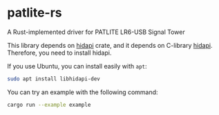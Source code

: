 # patlite-rs
A Rust-implemented driver for PATLITE LR6-USB Signal Tower

This library depends on [hidapi](https://crates.io/crates/hidapi) crate, and it depends on C-library [hidapi](https://github.com/libusb/hidapi). Therefore, you need to install hidapi.

If you use Ubuntu, you can install easily with `apt`:

```bash
sudo apt install libhidapi-dev
```


You can try an example with the following command:

```bash
cargo run --example example
```
